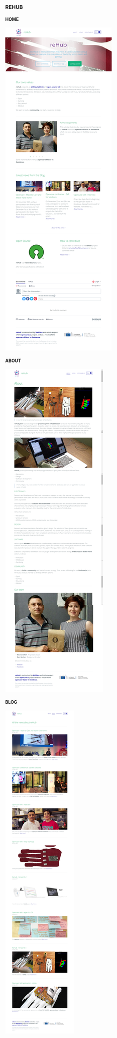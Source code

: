 ### REHUB

#### HOME

![image alt text](/assets/image_17.png)

#### ABOUT

![image alt text](/assets/image_18.png)

#### BLOG

![image alt text](/assets/image_19.png)